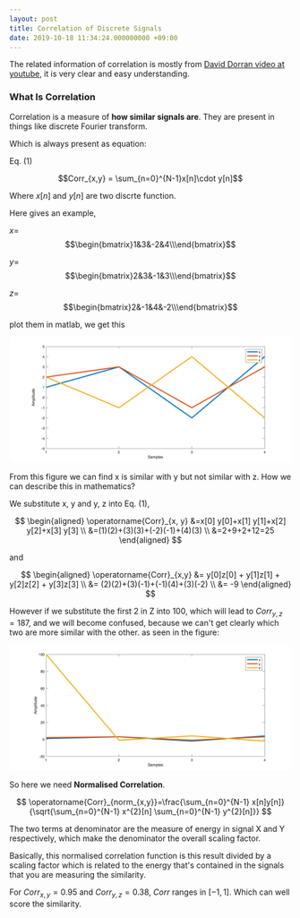 ```yaml
---
layout: post
title: Correlation of Discrete Signals
date: 2019-10-18 11:34:24.000000000 +09:00
---
```

The related information of correlation is mostly from [David Dorran video at youtube](https://www.youtube.com/watch?v=_r_fDlM0Dx0&list=PLJ8LTUMGG9U6IcCrKDUGavUTsBn-0ajIX), it is very clear and easy understanding.

### What Is Correlation

Correlation is a measure of **how similar signals are**. They are present in things like discrete Fourier transform. 

Which is always present as equation:

Eq. (1)

$$Corr_{x,y} = \sum_{n=0}^{N-1}x[n]\cdot y[n]$$

Where $x[n]$ and $y[n]$ are two discrte function.

Here gives an example,

$x=$
$$\begin{bmatrix}1&3&-2&4\\\end{bmatrix}$$

$y=$
$$\begin{bmatrix}2&3&-1&3\\\end{bmatrix}$$

$z=$
$$\begin{bmatrix}2&-1&4&-2\\\end{bmatrix}$$

plot them in matlab, we get this

![figure1](/assets/201910/figure1.png)

From this figure we can find x is similar with y but not similar with z. How we can describe this in mathematics?

We substitute x, y and y, z into Eq. (1),

$$
\begin{aligned} \operatorname{Corr}_{x, y} &=x[0] y[0]+x[1] y[1]+x[2] y[2]+x[3] y[3] \\ &=(1)(2)+(3)(3)+(-2)(-1)+(4)(3) \\ &=2+9+2+12=25 \end{aligned}
$$

and 

$$
\begin{aligned} \operatorname{Corr}_{x,y} &= y[0]z[0] + y[1]z[1] + y[2]z[2] + y[3]z[3] \\ &= (2)(2)+(3)(-1)+(-1)(4)+(3)(-2) \\ &= -9 \end{aligned}
$$

However if we substitute the first 2 in Z into 100, which will lead to $Corr_{y,z} = 187$, and we will become confused, because we can't get clearly which two are more similar with the other. as seen in the figure:

![figure2](/assets/201910/figure2.png)

So here we need **Normalised Correlation**.

$$
\operatorname{Corr}_{norm_{x,y}}=\frac{\sum_{n=0}^{N-1} x[n]y[n]}{\sqrt{\sum_{n=0}^{N-1} x^{2}[n] \sum_{n=0}^{N-1} y^{2}[n]}}
$$

The two terms at denominator are the measure of energy in signal X and Y respectively, which make the denominator the overall scaling factor.

Basically, this normalised correlation function is this result divided by a scaling factor which is related to the energy that's contained in the signals that you are measuring the similarity.

For $Corr_{x,y}=0.95$ and $Corr_{y,z}=0.38$, $Corr$ ranges in $[-1, 1]$. Which can well score the similarity.
